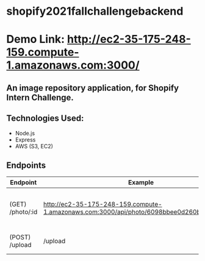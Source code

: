 # shopify2021fallchallengebackend

# Demo Link: http://ec2-35-175-248-159.compute-1.amazonaws.com:3000/


## An image repository application, for Shopify Intern Challenge.

## Technologies Used:

* Node.js
* Express
* AWS (S3, EC2)

## Endpoints


| Endpoint        |Example| Description  |
| ------------- |-------------| -----|
|(GET) /photo/:id  | http://ec2-35-175-248-159.compute-1.amazonaws.com:3000/api/photo/6098bbee0d260b10e1a57a94 | Returns the S3 link to the image you uploaded. |
|(POST) /upload  | /upload     |   Uploads an image to S3.

